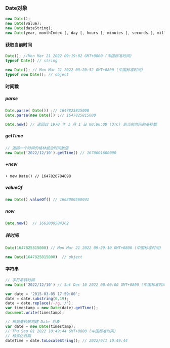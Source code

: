 ### Date对象

```js
new Date();
new Date(value);
new Date(dateString);
new Date(year, monthIndex [, day [, hours [, minutes [, seconds [, milliseconds]]]]]);
```

#### 获取当前时间

```js
Date(); //Mon Mar 21 2022 09:19:02 GMT+0800 (中国标准时间)
typeof Date() // string
```

```js
new Date(); // Mon Mar 21 2022 09:20:52 GMT+0800 (中国标准时间)
typeof new Date(); // object
```
#### 时间戳

##### parse

```js
Date.parse( Date()) ;// 1647825815000
Date.parse(new Date()) ;// 1647825815000
```

```js
Date.now() // 返回自 1970 年 1 月 1 日 00:00:00 (UTC) 到当前时间的毫秒数
```

##### getTime

```js
// 返回一个时间的格林威治时间数值
new Date('2022/12/10').getTime() // 1670601600000
```
##### +new

```JS
+ new Date() // 1647826784898
```

##### valueOf

```js
new Date().valueOf() // 1662000560041
```

##### now

```js
Date.now()  // 1662000584362
```

##### 转时间

```js
Date(1647825815000) // Mon Mar 21 2022 09:29:10 GMT+0800 (中国标准时间)  string
```

```js
new Date(1647825815000)  // object
```


#### 字符串

```js
// 字符串转时间
new Date('2022/12/10') // Sat Dec 10 2022 00:00:00 GMT+0800 (中国标准时间)
```

```js
var date = '2015-03-05 17:59:00';
date = date.substring(0,19);    
date = date.replace(/-/g,'/'); 
var timestamp = new Date(date).getTime();
document.write(timestamp);

// 根据毫秒数构建 Date 对象
var date = new Date(timestamp); 
// Thu Sep 01 2022 10:49:44 GMT+0800 (中国标准时间)
// 格式化日期
dateTime = date.toLocaleString(); // 2022/9/1 10:49:44
```